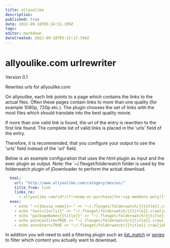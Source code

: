 ```yaml
---
title: allyoulike
description: 
published: true
date: 2022-09-18T05:24:51.199Z
tags: 
editor: markdown
dateCreated: 2022-09-18T05:22:17.394Z
---
```


# allyoulike.com urlrewriter
    
Version 0.1

Rewrites urls for allyoulike.com

On allyoulike, each link points to a page which contains the links to the actual files. Often these pages contain links to more than one quality (for example 1080p, 720p etc.). The plugin chooses the set of links with the most files which should translate into the best quality movie.

If more than one valid link is found, the url of the entry is rewritten to the first link found. The complete list of valid links is placed in the 'urls' field of the entry.

Therefore, it is recommended, that you configure your output to use the 'urls' field instead of the 'url' field.

Below is an example configuration that uses the html plugin as input and the exec plugin as output. Note: the `~/.flexget/folderwatch folder is used by the folderwatch plugin of jDownloader to perform the actual download.

```yaml
  html:
    url: "http://www.allyoulike.com/category/movies/"
    title_from: link
    links_re:
      - allyoulike.com/\d*/(?!renew-or-purchase|for-vip-members-only)[^/]*/$
  exec:
    - echo "->{{movie_name}}<-" >> "~/.flexget/folderwatch/{{title}}.crawljob"
    - echo "text={{urls}}" >> "~/.flexget/folderwatch/{{title}}.crawljob"
    - echo "packageName={{title}}" >> "~/.flexget/folderwatch/{{title}}.crawljob"
    - echo autoConfirm=TRUE >> "~/.flexget/folderwatch/{{title}}.crawljob"
    - echo autoStart=TRUE >> "~/.flexget/folderwatch/{{title}}.crawljob"
```
In addition you will need to add a filtering plugin such as [list_match](/Plugins/List/list_match) or [series](/Plugins/series) to filter which content you actually want to download.
